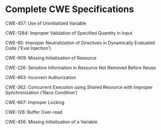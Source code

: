 

# Complete CWE Specifications

CWE-457: Use of Uninitialized Variable

CWE-1284: Improper Validation of Specified Quantity in Input

CWE-95: Improper Neutralization of Directives in Dynamically Evaluated Code ('Eval Injection')

CWE-909: Missing Initialization of Resource

CWE-226: Sensitive Information in Resource Not Removed Before Reuse

CWE-863: Incorrect Authorization

CWE-362: Concurrent Execution using Shared Resource with Improper Synchronization ('Race Condition')

CWE-667: Improper Locking

CWE-126: Buffer Over-read

CWE-456: Missing Initialization of a Variable